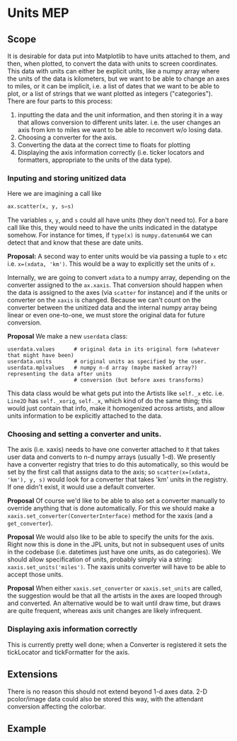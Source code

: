 
# Units MEP

## Scope

It is desirable for data put into Matplotlib to have units attached to them, and then, when plotted, to convert the data with units to screen coordinates.  This data with units can either be explicit units, like a numpy array where the units of the data is kilometers, but we want to be able to change an axes to miles, or it can be implicit, i.e. a list of dates that we want to be able to plot, or a list of strings that we want plotted as integers ("categories").  There are four parts to this process:

1. inputting the data and the unit information, and then storing it in a way that allows conversion to different units later. i.e. the user changes an axis from km to miles we want to be able to reconvert w/o losing data.
2. Choosing a converter for the axis.
2. Converting the data at the correct time to floats for plotting
3. Displaying the axis information correctly (i.e. ticker locators and formatters, appropriate to the units of the data type).



### Inputing and storing unitized data

Here we are imagining a call like

```python
ax.scatter(x, y, s=s)
```

The variables `x`, `y`, and `s` could all have units (they don't need to).  For a bare call like this, they would need to have the units indicated in the datatype somehow.  For instance for times, if `type(x)` is `numpy.datenum64` we can detect that and know that these are date units.  

**Proposal:** A second way to enter units would be via passing a tuple to `x` etc i.e. `x=(xdata, 'km')`.  This would be a way to explicitly set the units of `x`.  

Internally, we are going to convert `xdata` to a numpy array, depending on the converter assigned to the `ax.xaxis`.  That conversion should happen when the data is assigned to the axes (via `scatter` for instance) and if the units or converter on the `xaxis` is changed.  Because we can't count on the converter between the unitized data and the internal numpy array being linear or even one-to-one, we must store the original data for future conversion.  

**Proposal** We make a new `userdata` class:

```
userdata.values      # original data in its original form (whatever that might have been)
userdata.units       # original units as specified by the user.  
userdata.mplvalues   # numpy n-d array (maybe masked array?) representing the data after units
                     # conversion (but before axes transforms)
```

This data class would be what gets put into the Artists like `self._x` etc.  i.e. `Line2D` has `self._xorig`, `self._x`, which kind of do the same thing; this would just contain that info, make it homogenized across artists, and allow units information to be explicitly attached to the data.


### Choosing and setting a converter and units.

The axis (i.e. xaxis) needs to have one converter attached to it that takes user data and converts to n-d numpy arrays (usually 1-d). We presently have a converter registry that tries to do this automatically, so this would be set by the first call that assigns data to the axis; so `scatter(x=(xdata, 'km'), y, s)` would look for a converter that takes 'km' units in the registry.  If one didn't exist, it would use a default converter.  

**Proposal** Of course we'd like to be able to also set a converter manually to override anything that is done automatically.  For this we should make a  `xaxis.set_converter(ConverterInterface)` method for the xaxis (and a `get_converter`).  

**Proposal** We would also like to be able to specify the units for the axis.  Right now this is done in the JPL units, but not in subsequent uses of units in the codebase (i.e. datetimes just have one units, as do categories).  We should allow specification of units, probably simply via a string: `xaxis.set_units('miles')`.  The xaxis units converter will have to be able to accept those units.

**Proposal** When either `xaxis.set_converter` or `xaxis.set_units` are called, the suggestion would be that all the artists in the axes are looped through and converted.  An alternative would be to wait until draw time, but draws are quite frequent, whereas axis unit changes are likely infrequent.

### Displaying axis information correctly

This is currently pretty well done; when a Converter is registered it sets the tickLocator and tickFormatter for the axis.  

## Extensions

There is no reason this should not extend beyond 1-d axes data.  2-D pcolor/image data could also be stored this way, with the attendant conversion affecting the colorbar.  

## Example









```python

```
